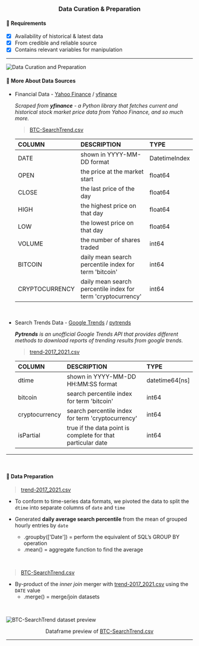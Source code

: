 <h3 align="center">
  Data Curation & Preparation
</h3>

#### 📌 Requirements
- [x] Availability of historical & latest data
- [x] From credible and reliable source
- [x] Contains relevant variables for manipulation

---
![Data Curation and Preparation](https://user-images.githubusercontent.com/65748007/164248322-c5ee7471-9536-4f83-916a-4534df42df1d.png)


#### 📑 More About Data Sources
- Financial Data - <a href="https://sg.finance.yahoo.com/cryptocurrencies/" target="_blank">Yahoo Finance</a> / <a href="https://pypi.org/project/yfinance/" target="_blank">yfinance</a>

   *Scraped from **yfinance** - a Python library that fetches current and historical stock market price data from Yahoo Finance, and so much more.*

    > [BTC-SearchTrend.csv](./BTC-SearchTrend.csv)

    COLUMN | DESCRIPTION | TYPE
    :------------ | :-------------| :-------------| 
    DATE| shown in YYYY-MM-DD format | DatetimeIndex
    OPEN | the price at the market start | float64
    CLOSE | the last price of the day | float64
    HIGH| the highest price on that day | float64
    LOW | the lowest price on that day | float64
    VOLUME | the number of shares traded | int64
    BITCOIN | daily mean search percentile index for term 'bitcoin' | int64
    CRYPTOCURRENCY | daily mean search percentile index for term 'cryptocurrency' | int64

<br/>

- Search Trends Data - <a href="https://trends.google.com/trends/?geo=SG" target="_blank">Google Trends</a> / <a href="https://pypi.org/project/pytrends/" target="_blank">pytrends</a>

    ***Pytrends** is an unofficial Google Trends API that provides different methods to download reports of trending results from google trends.*

    > [trend-2017_2021.csv](./searchTrends/trend-2017_2021.csv)

    COLUMN | DESCRIPTION | TYPE
    :------------ | :-------------| :-------------| 
    dtime | shown in YYYY-MM-DD HH:MM:SS format | datetime64[ns]
    bitcoin | search percentile index for term 'bitcoin' | int64
    cryptocurrency | search percentile index for term 'cryptocurrency' | int64
    isPartial | true if the data point is complete for that particular date | int64

---

<br/>

#### 🔬 Data Preparation

> [trend-2017_2021.csv](./searchTrends/trend-2017_2021.csv)

- To conform to time-series data formats, we pivoted the data to split the `dtime` into separate columns of `date` and `time`

- Generated **daily average search percentile** from the mean of grouped hourly entries by `date`
    - .groupby(['Date']) = perform the equivalent of SQL’s GROUP BY operation
    - .mean() = aggregate function to find the average

<br/>

> [BTC-SearchTrend.csv](./BTC-SearchTrend.csv)

- By-product of the *inner join* merger with [trend-2017_2021.csv](./searchTrends/trend-2017_2021.csv) using the `DATE` value
    - .merge() = merge/join datasets

<br/>

![BTC-SearchTrend dataset preview](https://user-images.githubusercontent.com/65748007/164257496-417e6cf7-cea2-4f4b-b8ae-2e7f53a7e998.png)

<p align="center">
    Dataframe preview of <a href="./BTC-SearchTrend.csv" target="_blank">BTC-SearchTrend.csv</a>
</p>

---